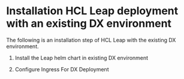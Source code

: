 # Installation HCL Leap deployment with an existing DX environment

The following is an installation step of HCL Leap with the existing DX environment.

1. Install the Leap helm chart in existing DX environment

2. Configure Ingress For DX Deployment
